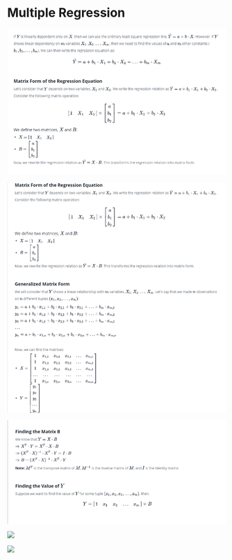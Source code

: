 

# Multiple Regression

![](https://github.com/VishwasDevnani/10Days-OF-Stats/blob/main/Day09/Images/Regression1.png)


![](https://github.com/VishwasDevnani/10Days-OF-Stats/blob/main/Day09/Images/Regression2.png)


![](https://github.com/VishwasDevnani/10Days-OF-Stats/blob/main/Day09/Images/Regression3.png)


![](https://github.com/VishwasDevnani/10Days-OF-Stats/blob/main/Day098/Images/Regression4.png)


![](https://github.com/VishwasDevnani/10Days-OF-Stats/blob/main/Day098/Images/Regression5.png)

